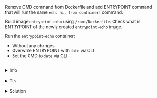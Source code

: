 
Remove CMD command from Dockerfile and add ENTRYPOINT command that will run the same `echo hi, from container!` command.

Build image `entrypoint-echo` using `/root/Dockerfile`.
Check what is ENTRYPOINT of the newly created `entrypoint-echo` image.

Run the `entrypoint-echo` container:
- Without any changes
- Overwrite ENTRYPOINT with `date` via CLI
- Set the CMD to `date` via CLI


<br>
<details><summary>Info</summary>
<br>

```plain
Documentation: https://docs.docker.com/engine/reference/builder/#entrypoint

You can use the ENTRYPOINT to set fairly stable default commands 
and arguments and then use either form of CMD to set additional defaults that are more likely to be changed.

```

</details>

<br>
<details><summary>Tip</summary>
<br>

```plain
Use docker run --rm cmd-image to remove container after it finished.

Use docker inspect <image-name> to get details about the image's CMD and ENTRYPOINT.
```

</details>


<br>
<details><summary>Solution</summary>
<br>

<br>

Modify `/root/Dockerfile`:

<br>

```plain
cat > /root/Dockerfile <<EOF
FROM alpine
ENTRYPOINT ["echo", "hi, from container!"]
EOF
```{{exec}}

<br>

Build docker image `/root/Dockerfile`:

<br>

```plain
docker build -t entrypoint-echo .
```{{exec}}

<br>

Explore ENTRYPOINT of `entrypoint-echo`:

<br>

```plain
docker inspect entrypoint-echo | jq .[0].ContainerConfig.Entrypoint
```{{exec}}

<br>

Run the container with default values:

<br>

```plain
docker run --rm entrypoint-echo
```{{exec}}

<br>

Run the container with date:

<br>

```plain
docker run --rm --entrypoint date entrypoint-echo
```{{exec}}

<br>

Run the container with entrypoint `date`:

<br>

```plain
docker run --rm entrypoint-echo date
```{{exec}}


</details>